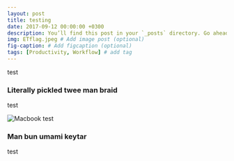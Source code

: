 ```yaml
---
layout: post
title: testing 
date: 2017-09-12 00:00:00 +0300
description: You’ll find this post in your `_posts` directory. Go ahead and edit it and re-build the site to see your changes. # Add post description (optional)
img: ETflag.jpeg # Add image post (optional)
fig-caption: # Add figcaption (optional)
tags: [Productivity, Workflow] # add tag
---
```


test

###  Literally pickled twee man braid
test

![Macbook]({{site.baseurl}}/assets/img/ETflag.jpg)
test

### Man bun umami keytar
test
